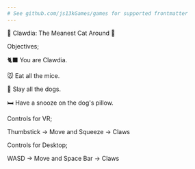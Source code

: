 ```yaml
---
# See github.com/js13kGames/games for supported frontmatter
---
```

🐾 Clawdia: The Meanest Cat Around 🐾

Objectives;

 🐈‍⬛ You are Clawdia.

 🐭 Eat all the mice.

 🐶 Slay all the dogs.

 🛏️ Have a snooze on the dog's pillow.


Controls for VR;

Thumbstick → Move  and  Squeeze → Claws


Controls for Desktop;

WASD → Move  and  Space Bar → Claws

